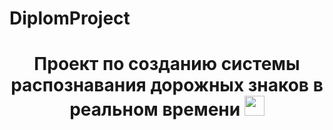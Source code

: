 # DiplomProject
<h1 align="center">Проект по созданию системы распознавания дорожных знаков в реальном времени
<img src="https://github.com/blackcater/blackcater/raw/main/images/Hi.gif" height="32"/></h1>
<h3 align="center"></h3>
